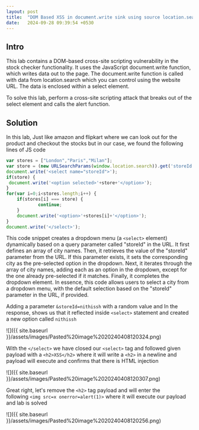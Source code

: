 ```yaml
---
layout: post
title:  "DOM Based XSS in document.write sink using source location.search inside a select element"
date:   2024-09-28 09:39:54 +0530
---
```



## Intro

This lab contains a DOM-based cross-site scripting vulnerability in the stock checker functionality. It uses the JavaScript document.write function, which writes data out to the page. The document.write function is called with data from location.search which you can control using the website URL. The data is enclosed within a select element.

To solve this lab, perform a cross-site scripting attack that breaks out of the select element and calls the alert function.
 

## Solution

In this lab, Just like amazon and flipkart where we can look out for the product and checkout the stocks but in our case, we found the following lines of JS code

  

```js
var stores = ["London","Paris","Milan"];  
var store = (new URLSearchParams(window.location.search)).get('storeId');  
document.write('<select name="storeId">');  
if(store) {  
 document.write('<option selected>'+store+'</option>');  
}  
for(var i=0;i<stores.length;i++) {  
    if(stores[i] === store) {  
            continue;  
    }  
    document.write('<option>'+stores[i]+'</option>');  
}  
document.write('</select>');
```

  

This code snippet creates a dropdown menu (a `<select>` element) dynamically based on a query parameter called "storeId" in the URL. It first defines an array of city names. Then, it retrieves the value of the "storeId" parameter from the URL. If this parameter exists, it sets the corresponding city as the pre-selected option in the dropdown. Next, it iterates through the array of city names, adding each as an option in the dropdown, except for the one already pre-selected if it matches. Finally, it completes the dropdown element. In essence, this code allows users to select a city from a dropdown menu, with the default selection based on the "storeId" parameter in the URL, if provided.

  

Adding a parameter `&storeId=nithissh` with a random value and In the response, shows us that it reflected inside `<select>` statement and created a new option called `nithissh`⁠

  

![]({{ site.baseurl }}/assets/images/Pasted%20image%2020240408120324.png)  

  

With the `</select>` we have closed our `<select>` tag and followed given payload with a `<h2>XSS</h2>` where it will write a `<h2>` in a newline and payload will execute and confirms that there is HTML injection

  

![]({{ site.baseurl }}/assets/images/Pasted%20image%2020240408120307.png)  

  

Great right, let's remove the `<h2>` tag payload and will enter the following `<img src=x onerror=alert(1)>` where it will execute our payload and lab is solved

  

![]({{ site.baseurl }}/assets/images/Pasted%20image%2020240408120256.png)